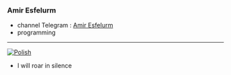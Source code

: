 ### Amir Esfelurm

- channel Telegram : <a href="https://t.me/esfelurm">Amir Esfelurm</a>
- programming 
--------------------------
<a href="https://ibb.co/LxCW9D3"><img src="https://i.ibb.co/R3CmQGq/Polish.jpg" alt="Polish" border="0"></a>
- I will roar in silence 
